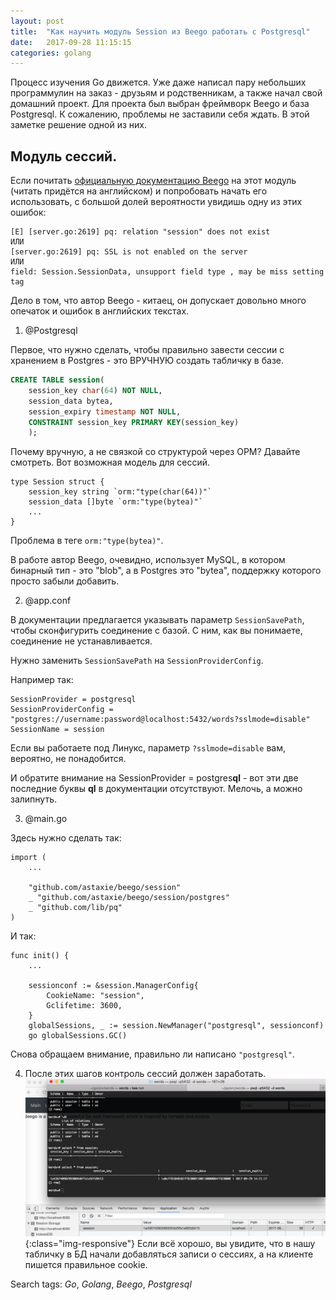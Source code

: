 ```yaml
---
layout: post
title:  "Как научить модуль Session из Beego работать с Postgresql"
date:   2017-09-28 11:15:15
categories: golang
---
```

Процесс изучения Go движется. Уже даже написал пару небольших программулин на заказ - друзьям и родственникам, а также начал свой домашний проект. Для проекта был выбран фреймворк Beego и база Postgresql. К сожалению, проблемы не заставили себя ждать. В этой заметке решение одной из них.

## Модуль сессий.

Если почитать [официальную документацию Beego](https://beego.me/docs/mvc/controller/session.md) на этот модуль (читать придётся на английском) и попробовать начать его использовать, с большой долей вероятности увидишь одну из этих ошибок:
```
[E] [server.go:2619] pq: relation "session" does not exist
ИЛИ
[server.go:2619] pq: SSL is not enabled on the server
ИЛИ
field: Session.SessionData, unsupport field type , may be miss setting tag
```
Дело в том, что автор Beego - китаец, он допускает довольно много опечаток и ошибок в английских текстах.


1) @Postgresql

Первое, что нужно сделать, чтобы правильно завести сессии с хранением в Postgres - это ВРУЧНУЮ создать табличку в базе.
```sql
CREATE TABLE session(
    session_key char(64) NOT NULL,
    session_data bytea,
    session_expiry timestamp NOT NULL,
    CONSTRAINT session_key PRIMARY KEY(session_key)
    );
```
Почему вручную, а не связкой со структурой через ОРМ?
Давайте смотреть. Вот возможная модель для сессий.
```
type Session struct {
    session_key string `orm:"type(char(64))"`
    session_data []byte `orm:"type(bytea)"`
    ...
}
```
Проблема в теге `orm:"type(bytea)"`.

В работе автор Beego, очевидно, использует MySQL, в котором бинарный тип - это "blob", а в Postgres это "bytea", поддержку которого просто забыли добавить. 

2) @app.conf

В документации предлагается указывать параметр `SessionSavePath`, чтобы сконфигурить соединение с базой. С ним, как вы понимаете, соединение не устанавливается.

Нужно заменить `SessionSavePath` на `SessionProviderConfig`.

Например так:
```
SessionProvider = postgresql
SessionProviderConfig = "postgres://username:password@localhost:5432/words?sslmode=disable"
SessionName = session
```
Если вы работаете под Линукс, параметр `?sslmode=disable` вам, вероятно, не понадобится.

И обратите внимание на SessionProvider = postgres**ql** - вот эти две последние буквы  **ql** в документации отсутствуют. Мелочь, а можно залипнуть.

3) @main.go

Здесь нужно сделать так:

```
import (
    ...

    "github.com/astaxie/beego/session"
	_ "github.com/astaxie/beego/session/postgres"
	_ "github.com/lib/pq"
)
```
И так:

```
func init() {
    ...

	sessionconf := &session.ManagerConfig{
		CookieName: "session",
		Gclifetime: 3600,
	}
	globalSessions, _ := session.NewManager("postgresql", sessionconf)
	go globalSessions.GC()
```

Снова обращаем внимание, правильно ли написано  `"postgresql"`.


4) После этих шагов контроль сессий должен заработать.
![Beego's session module with Postgres](/assets/img/3.png){:class="img-responsive"}
Если всё хорошо, вы увидите, что в нашу табличку в БД начали добавляться записи о сессиях, а на клиенте пишется правильное cookie.

Search tags: _Go_, _Golang_, _Beego_, _Postgresql_
